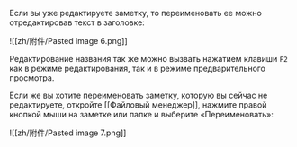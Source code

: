 Если вы уже редактируете заметку, то переименовать ее можно отредактировав текст в заголовке:

![[zh/附件/Pasted image 6.png]]

Редактирование названия так же можно вызвать нажатием клавиши `F2` как в режиме редактирования, так и в режиме предварительного просмотра.

Если же вы хотите переименовать заметку, которую вы сейчас не редактируете, откройте [[Файловый менеджер]], нажмите правой кнопкой мыши на заметке или папке и выберите «Переименовать»:

![[zh/附件/Pasted image 7.png]]